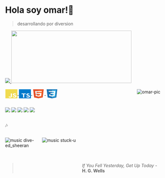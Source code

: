 # Hola soy omar!🐧 

> desarrollando por diversion
<div align="left">
  <a href="https://github.com/omarguerrer">
  <img height="180em" src="https://github-readme-stats.vercel.app/api?username=omarguerrer&show_icons=true&theme=merko&include_all_commits=true&count_private=true"/>
  <img height="170em" width="390em" src="https://github-readme-stats.vercel.app/api/top-langs/?username=omarguerrer&layout=compact&langs_count=7&theme=merko"/>
</div>
  
<div style="display: inline_block"><br>
  <img align="center" alt="omar-Js" height="30" width="40" src="https://raw.githubusercontent.com/devicons/devicon/master/icons/javascript/javascript-plain.svg">
  <img align="center" alt="omar-Ts" height="30" width="40" src="https://raw.githubusercontent.com/devicons/devicon/master/icons/typescript/typescript-plain.svg">
  <img align="center" alt="omar-HTML" height="30" width="40" src="https://raw.githubusercontent.com/devicons/devicon/master/icons/html5/html5-original.svg">
  <img align="center" alt="omar-CSS" height="30" width="40" src="https://raw.githubusercontent.com/devicons/devicon/master/icons/css3/css3-original.svg">
  <img align="right" alt="omar-pic" height="150" src="https://i.ibb.co/h2dKGB0/Omar.png">
</div>

 ##
 
 <div> 
  <a href="https://www.facebook.com/omar9.guerrero/" target="_blank"><img src="https://i.ibb.co/jyp12Wf/image-1.jpg"></a> 
  <a href="https://www.instagram.com/omargpax/" target="_blank"><img src="https://img.shields.io/badge/-Instagram-%23E4405F?style=for-the-badge&logo=instagram&logoColor=white"   target="_blank"></a>
   <a href = "mailto:omarguerreropusma@gmail.com"><img src="https://img.shields.io/badge/-Gmail-%23333?style=for-the-badge&logo=gmail&logoColor=white" target="_blank"></a>
 <a href="https://discord.gg/mYPRQhb9" target="_blank"><img src="https://img.shields.io/badge/Discord-7289DA?style=for-the-badge&logo=discord&logoColor=white" target="_blank"></a> 
  <a href="https://www.linkedin.com/in/omar-guerrero-pusma-760059203/" target="_blank"><img src="https://img.shields.io/badge/-LinkedIn-%230077B5?style=for-the-badge&logo=linkedin&logoColor=white" target="_blank"></a> 
 
</div>
  
##

🎶
<div align="left" style="display: inline_block"> <br> 
  <a href="https://music.youtube.com/watch?v=kDFRfdtxZ7g&list=PL8Tr9rPEAB-h_C4WrJFdWQzqDbeoW7bvg">
  <img align="left" alt="music dive-ed_sheeran" width="120" height="120" src="https://media1.giphy.com/media/3jOHFAU5Y5gFtW8UXl/giphy.gif?cid=790b7611325c0d7c45334d7d3e8406f3af923afb013eff38&rid=giphy.gif&ct=g"/></a>
  <a href="https://music.youtube.com/watch?v=aN51_dkVyhc&list=PL8Tr9rPEAB-iyNWwjjS-C_fCiz-MIKjcy">
    <img align="left" alt="music stuck-u" width="130" height="120" src="https://media3.giphy.com/media/WQkr0Nb64nqaVlU7Pi/giphy.gif?cid=ecf05e476pewvfawnupbvotbi1zrohwby8u4h4suzpq67yqe&rid=giphy.gif&ct=g"/></a>
</div>
 <br> <br> <br> <br>

> _If You Fell Yesterday, Get Up Today_ - **H. G. Wells**
